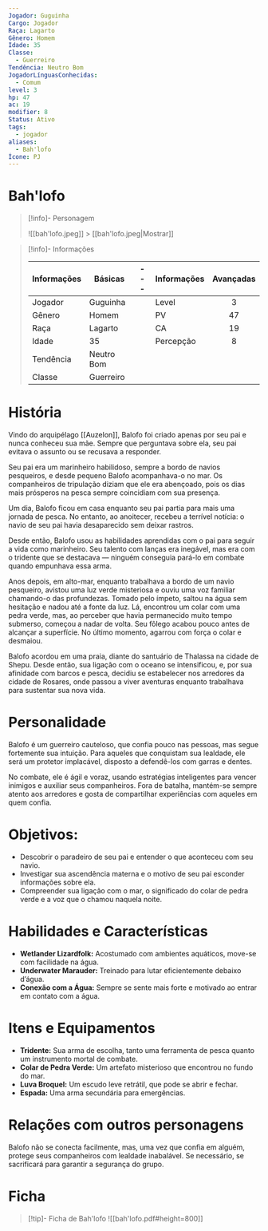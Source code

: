 ```yaml
---
Jogador: Guguinha
Cargo: Jogador
Raça: Lagarto
Gênero: Homem
Idade: 35
Classe:
  - Guerreiro
Tendência: Neutro Bom
JogadorLínguasConhecidas:
  - Comum
level: 3
hp: 47
ac: 19
modifier: 8
Status: Ativo
tags:
  - jogador
aliases:
  - Bah'lofo
Ícone: PJ
---
```


# Bah'lofo

> [!info]- Personagem
>
> ![[bah'lofo.jpeg]] > [[bah'lofo.jpeg|Mostrar]]

> [!info]- Informações
>
> | Informações | Básicas    | --- | Informações | Avançadas |
> | ----------- | ---------- | --- | ----------- | :-------: |
> | Jogador     | Guguinha   |     | Level       |     3     |
> | Gênero      | Homem      |     | PV          |    47     |
> | Raça        | Lagarto    |     | CA          |    19     |
> | Idade       | 35         |     | Percepção   |     8     |
> | Tendência   | Neutro Bom |     |             |           |
> | Classe      | Guerreiro  |     |             |           |

# História

Vindo do arquipélago [[Auzelon]], Balofo foi criado apenas por seu pai e nunca conheceu sua mãe. Sempre que perguntava sobre ela, seu pai evitava o assunto ou se recusava a responder.

Seu pai era um marinheiro habilidoso, sempre a bordo de navios pesqueiros, e desde pequeno Balofo acompanhava-o no mar. Os companheiros de tripulação diziam que ele era abençoado, pois os dias mais prósperos na pesca sempre coincidiam com sua presença.

Um dia, Balofo ficou em casa enquanto seu pai partia para mais uma jornada de pesca. No entanto, ao anoitecer, recebeu a terrível notícia: o navio de seu pai havia desaparecido sem deixar rastros.

Desde então, Balofo usou as habilidades aprendidas com o pai para seguir a vida como marinheiro. Seu talento com lanças era inegável, mas era com o tridente que se destacava — ninguém conseguia pará-lo em combate quando empunhava essa arma.

Anos depois, em alto-mar, enquanto trabalhava a bordo de um navio pesqueiro, avistou uma luz verde misteriosa e ouviu uma voz familiar chamando-o das profundezas. Tomado pelo ímpeto, saltou na água sem hesitação e nadou até a fonte da luz. Lá, encontrou um colar com uma pedra verde, mas, ao perceber que havia permanecido muito tempo submerso, começou a nadar de volta. Seu fôlego acabou pouco antes de alcançar a superfície. No último momento, agarrou com força o colar e desmaiou.

Balofo acordou em uma praia, diante do santuário de Thalassa na cidade de Shepu. Desde então, sua ligação com o oceano se intensificou, e, por sua afinidade com barcos e pesca, decidiu se estabelecer nos arredores da cidade de Rosares, onde passou a viver aventuras enquanto trabalhava para sustentar sua nova vida.

# Personalidade

Balofo é um guerreiro cauteloso, que confia pouco nas pessoas, mas segue fortemente sua intuição. Para aqueles que conquistam sua lealdade, ele será um protetor implacável, disposto a defendê-los com garras e dentes.

No combate, ele é ágil e voraz, usando estratégias inteligentes para vencer inimigos e auxiliar seus companheiros. Fora de batalha, mantém-se sempre atento aos arredores e gosta de compartilhar experiências com aqueles em quem confia.

# Objetivos:

- Descobrir o paradeiro de seu pai e entender o que aconteceu com seu navio.
- Investigar sua ascendência materna e o motivo de seu pai esconder informações sobre ela.
- Compreender sua ligação com o mar, o significado do colar de pedra verde e a voz que o chamou naquela noite.

# Habilidades e Características

- **Wetlander Lizardfolk:** Acostumado com ambientes aquáticos, move-se com facilidade na água.
- **Underwater Marauder:** Treinado para lutar eficientemente debaixo d’água.
- **Conexão com a Água:** Sempre se sente mais forte e motivado ao entrar em contato com a água.

# Itens e Equipamentos

- **Tridente:** Sua arma de escolha, tanto uma ferramenta de pesca quanto um instrumento mortal de combate.
- **Colar de Pedra Verde:** Um artefato misterioso que encontrou no fundo do mar.
- **Luva Broquel:** Um escudo leve retrátil, que pode se abrir e fechar.
- **Espada:** Uma arma secundária para emergências.

# Relações com outros personagens

Balofo não se conecta facilmente, mas, uma vez que confia em alguém, protege seus companheiros com lealdade inabalável. Se necessário, se sacrificará para garantir a segurança do grupo.

# Ficha

> [!tip]- Ficha de Bah'lofo
> ![[bah'lofo.pdf#height=800]]

